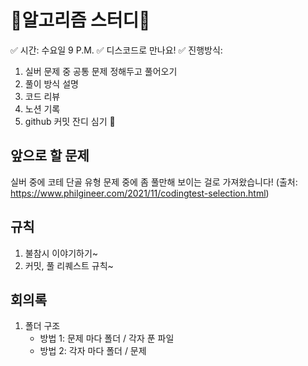 # 🎇알고리즘 스터디🎇

✅ 시간: 수요일 9 P.M.
✅ 디스코드로 만나요!
✅ 진행방식:

1. 실버 문제 중 공통 문제 정해두고 풀어오기
2. 풀이 방식 설명
3. 코드 리뷰
4. 노션 기록
5. github 커밋 잔디 심기 🌱





## 앞으로 할 문제

실버 중에 코테 단골 유형 문제 중에 좀 풀만해 보이는 걸로 가져왔습니다!
(출처: https://www.philgineer.com/2021/11/codingtest-selection.html)



## 규칙

1. 불참시 이야기하기~
2. 커밋, 풀 리퀘스트 규칙~



## 회의록

1. 폴더 구조
   - 방법 1: 문제 마다 폴더 / 각자 푼 파일
   - 방법 2: 각자 마다 폴더 / 문제